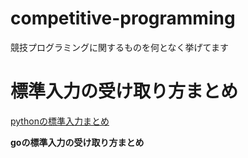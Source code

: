 # competitive-programming
競技プログラミングに関するものを何となく挙げてます
# 標準入力の受け取り方まとめ

 
  
 [pythonの標準入力まとめ](https://qiita.com/jamjamjam/items/e066b8c7bc85487c0785)　　
      
**goの標準入力の受け取り方まとめ**
